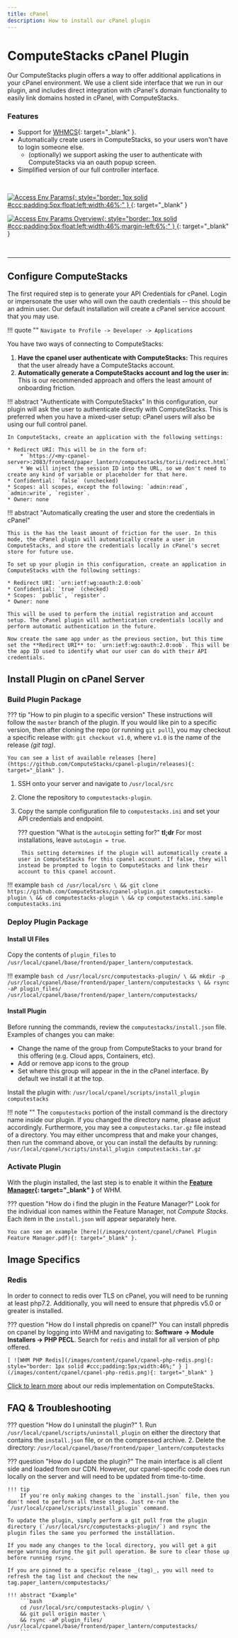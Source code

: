 ```yaml
---
title: cPanel
description: How to install our cPanel plugin
---
```

# ComputeStacks cPanel Plugin

Our ComputeStacks plugin offers a way to offer additional applications in your cPanel environment. We use a client side interface that we run in our plugin, and includes direct integration with cPanel's domain functionality to easily link domains hosted in cPanel, with ComputeStacks.

### Features

* Support for [WHMCS](https://www.whmcs.com){: target="_blank" }.
* Automatically create users in ComputeStacks, so your users won't have to login someone else.
  * (optionally) we support asking the user to authenticate with ComputeStacks via an oauth popup screen.
* Simplified version of our full controller interface.

<br>

[ ![Access Env Params](/images/content/cpanel/cpanel-main.png){: style="border: 1px solid #ccc;padding:5px;float:left;width:46%;" } ](/images/content/cpanel/cpanel-main.png){: target="_blank" }

[ ![Access Env Params Overview](/images/content/cpanel/cpanel-order-package.png){: style="border: 1px solid #ccc;padding:5px;float:left;width:46%;margin-left:6%;" } ](/images/content/cpanel/cpanel-order-package.png){: target="_blank" }

<br>
<div style="clear:both;"></div>

<hr>

## Configure ComputeStacks

The first required step is to generate your API Credentials for cPanel. Login or impersonate the user who will own the oauth credentials -- this should be an admin user. Our default installation will create a cPanel service account that you may use.

!!! quote ""
    `Navigate to Profile -> Developer -> Applications`

You have two ways of connecting to ComputeStacks:

1. **Have the cpanel user authenticate with ComputeStacks:** This requires that the user already have a ComputeStacks account.
2. **Automatically generate a ComputeStacks account and log the user in:** This is our recommended approach and offers the least amount of onboarding friction.

!!! abstract "Authenticate with ComputeStacks"
    In this configuration, our plugin will ask the user to authenticate directly with ComputeStacks. This is preferred when you have a mixed-user setup: cPanel users will also be using our full control panel.

    In ComputeStacks, create an application with the following settings:

    * Redirect URI: This will be in the form of:
        * `https://<my-cpanel-server>:2083/frontend/paper_lantern/computestacks/torii/redirect.html`
        * We will inject the session ID into the URL, so we don't need to create any kind of variable or placeholder for that here.
    * Confidential: `false` (unchecked)
    * Scopes: all scopes, except the following: `admin:read`, `admin:write`, `register`.
    * Owner: none

!!! abstract  "Automatically creating the user and store the credentials in cPanel"

    This is the has the least amount of friction for the user. In this mode, the cPanel plugin will automatically create a user in ComputeStacks, and store the credentials locally in cPanel's secret store for future use.

    To set up your plugin in this configuration, create an application in ComputeStacks with the following settings:

    * Redirect URI: `urn:ietf:wg:oauth:2.0:oob`
    * Confidential: `true` (checked)
    * Scopes: `public`, `register`.
    * Owner: none

    This will be used to perform the initial registration and account setup. The cPanel plugin will authentication credentials locally and perform automatic authentication in the future. 

    Now create the same app under as the previous section, but this time set the **Redirect URI** to: `urn:ietf:wg:oauth:2.0:oob`. This will be the app ID used to identify what our user can do with their API credentials.

## Install Plugin on cPanel Server

### Build Plugin Package

??? tip "How to pin plugin to a specific version"
    These instructions will follow the `master` branch of the plugin. If you would like pin to a specific version, then after cloning the repo (or running `git pull`), you may checkout a specific release with: `git checkout v1.0`, where `v1.0` is the name of the release _(git tag)_.

    You can see a list of available releases [here](https://github.com/ComputeStacks/cpanel-plugin/releases){: target="_blank" }.

1. SSH onto your server and navigate to `/usr/local/src`
2. Clone the repository to `computestacks-plugin`.
3. Copy the sample configuration file to `computestacks.ini` and set your API credentials and endpoint.

    ??? question "What is the `autoLogin` setting for?"
        **tl;dr** For most installations, leave `autoLogin = true`.
        
        This setting determines if the plugin will automatically create a user in ComputeStacks for this cpanel account. If false, they will instead be prompted to login to ComputeStacks and link their account to this cpanel account.

!!! example
    ```bash
    cd /usr/local/src \
    && git clone https://github.com/ComputeStacks/cpanel-plugin.git computestacks-plugin \
    && cd computestacks-plugin \
    && cp computestacks.ini.sample computestacks.ini
    ```

### Deploy Plugin Package

#### Install UI Files

Copy the contents of `plugin_files` to `/usr/local/cpanel/base/frontend/paper_lantern/computestack`.

!!! example
    ```bash
    cd /usr/local/src/computestacks-plugin/ \
    && mkdir -p /usr/local/cpanel/base/frontend/paper_lantern/computestacks \
    && rsync -aP plugin_files/ /usr/local/cpanel/base/frontend/paper_lantern/computestacks/
    ```

#### Install Plugin

Before running the commands, review the `computestacks/install.json` file. Examples of changes you can make:

* Change the name of the group from ComputeStacks to your brand for this offering (e.g. Cloud apps, Containers, etc). 
* Add or remove app icons to the group
* Set where this group will appear in the in the cPanel interface. By default we install it at the top.

Install the plugin with: `/usr/local/cpanel/scripts/install_plugin computestacks`

!!! note ""
    The `computestacks` portion of the install command is the directory name inside our plugin. If you changed the directory name, please adjust accordingly. 
    Furthermore, you may see a `computestacks.tar.gz` file instead of a directory. You may either uncompress that and make your changes, then run the command above, or you can install the defaults by running: `/usr/local/cpanel/scripts/install_plugin computestacks.tar.gz`

### Activate Plugin

With the plugin installed, the last step is to enable it within the **[Feature Manager](https://docs.cpanel.net/whm/packages/feature-manager/){: target="_blank" }** of WHM.

??? question "How do i find the plugin in the Feature Manager?"
    Look for the individual icon names within the Feature Manager, not _Compute Stacks_. Each item in the `install.json` will appear separately here.

    You can see an example [here](/images/content/cpanel/cPanel Plugin Feature Manager.pdf){: target="_blank" }.

## Image Specifics

### Redis
In order to connect to redis over TLS on cPanel, you will need to be running at least php7.2. Additionally, you will need to ensure that phpredis v5.0 or greater is installed. 

??? question "How do I install phpredis on cpanel?"
    You can install phpredis on cpanel by logging into WHM and navigating to: **Software -> Module Installers -> PHP PECL**. Search for `redis` and install for all version of php offered.

    [ ![WHM PHP Redis](/images/content/cpanel/cpanel-php-redis.png){: style="border: 1px solid #ccc;padding:5px;width:46%;" } ](/images/content/cpanel/cpanel-php-redis.png){: target="_blank" }

[Click to learn more](/user_guide/container_images/redis) about our redis implementation on ComputeStacks.

## FAQ & Troubleshooting

??? question "How do I uninstall the plugin?"
    1. Run `/usr/local/cpanel/scripts/uninstall_plugin` on either the directory that contains the `install.json` file, or on the compressed archive.
    2. Delete the directory: `/usr/local/cpanel/base/frontend/paper_lantern/computestacks`

??? question "How do I update the plugin?"
    The main interface is all client side and loaded from our CDN. However, our cpanel-specific code does run locally on the server and will need to be updated from time-to-time. 

    !!! tip
        If you're only making changes to the `install.json` file, then you don't need to perform all these steps. Just re-run the `/usr/local/cpanel/scripts/install_plugin` command.

    To update the plugin, simply perform a git pull from the plugin directory (`/usr/local/src/computestacks-plugin/`) and rsync the plugin files the same you performed the installation.

    If you made any changes to the local directory, you will get a git merge warning during the git pull operation. Be sure to clear those up before running rsync.

    If you are pinned to a specific release _(tag)_, you will need to refresh the tag list and checkout the new tag.paper_lantern/computestacks/`

    !!! abstract "Example"
        ```bash
        cd /usr/local/src/computestacks-plugin/ \
        && git pull origin master \
        && rsync -aP plugin_files/ /usr/local/cpanel/base/frontend/paper_lantern/computestacks/
        ```
